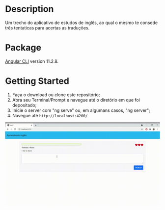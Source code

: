 # Description

Um trecho do aplicativo de estudos de inglês, ao qual o mesmo te consede três tentaticas para acertas as traduções.

# Package

[Angular CLI](https://github.com/angular/angular-cli) version 11.2.8.

# Getting Started

1. Faça o download ou clone este repositório;
2. Abra seu Terminal/Prompt e navegue até o diretório em que foi depositado;
3. Inicie o server com "ng serve" ou, em algumans casos, "ng server";
4. Navegue até `http://localhost:4200/`

![aplicativo_estudo](https://github.com/Lukaslk/aplicativo-web-basico-estudar-ingl-s-com-angular/blob/main/App1-Google-Chrome-2021-04-28-18-51-15%20(1).gif)
